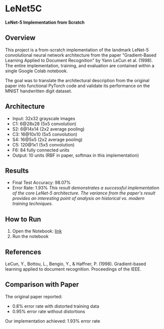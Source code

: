 # LeNet5C
**LeNet-5 Implementation from Scratch**

## Overview
This project is a from-scratch implementation of the landmark LeNet-5 convolutional neural network architecture from the paper "Gradient-Based Learning Applied to Document Recognition" by Yann LeCun et al. (1998). The entire implementation, training, and evaluation are contained within a single Google Colab notebook.

The goal was to translate the architectural description from the original paper into functional PyTorch code and validate its performance on the MNIST handwritten digit dataset.

## Architecture
- Input: 32x32 grayscale images
- C1: 6@28x28 (5x5 convolution)
- S2: 6@14x14 (2x2 average pooling)
- C3: 16@10x10 (5x5 convolution)
- S4: 16@5x5 (2x2 average pooling)
- C5: 120@1x1 (5x5 convolution)
- F6: 84 fully connected units
- Output: 10 units (RBF in paper, softmax in this implementation)

## Results
- Final Test Accuracy: 98.07%
- Error Rate: 1.93%
*This result demonstrates a successful implementation of the core LeNet-5 architecture. The variance from the paper's result provides an interesting point of analysis on historical vs. modern training techniques.*

## How to Run
1. Open the Notebook: [link](https://colab.research.google.com/github/TabithaSona/LeNet5C/blob/main/LeNet5.ipynb)
2. Run the notebook

## References
LeCun, Y., Bottou, L., Bengio, Y., & Haffner, P. (1998). Gradient-based learning applied to document recognition. Proceedings of the IEEE.

## Comparison with Paper
The original paper reported:
- 0.8% error rate with distorted training data
- 0.95% error rate without distortions

Our implementation achieved: 1.93% error rate
